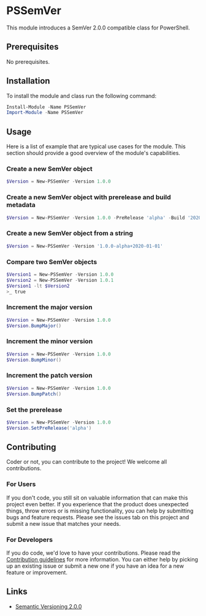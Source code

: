 # PSSemVer

This module introduces a SemVer 2.0.0 compatible class for PowerShell.

## Prerequisites

No prerequisites.

## Installation

To install the module and class run the following command:

```powershell
Install-Module -Name PSSemVer
Import-Module -Name PSSemVer
```

## Usage

Here is a list of example that are typical use cases for the module.
This section should provide a good overview of the module's capabilities.

### Create a new SemVer object

```powershell
$Version = New-PSSemVer -Version 1.0.0
```

### Create a new SemVer object with prerelease and build metadata

```powershell
$Version = New-PSSemVer -Version 1.0.0 -PreRelease 'alpha' -Build '2020-01-01'
```

### Create a new SemVer object from a string

```powershell
$Version = New-PSSemVer -Version '1.0.0-alpha+2020-01-01'
```

### Compare two SemVer objects

```powershell
$Version1 = New-PSSemVer -Version 1.0.0
$Version2 = New-PSSemVer -Version 1.0.1
$Version1 -lt $Version2
>_ true
```

### Increment the major version

```powershell
$Version = New-PSSemVer -Version 1.0.0
$Version.BumpMajor()
```

### Increment the minor version

```powershell
$Version = New-PSSemVer -Version 1.0.0
$Version.BumpMinor()
```

### Increment the patch version

```powershell
$Version = New-PSSemVer -Version 1.0.0
$Version.BumpPatch()
```

### Set the prerelease

```powershell
$Version = New-PSSemVer -Version 1.0.0
$Version.SetPreRelease('alpha')
```

## Contributing

Coder or not, you can contribute to the project! We welcome all contributions.

### For Users

If you don't code, you still sit on valuable information that can make this project even better. If you experience that the
product does unexpected things, throw errors or is missing functionality, you can help by submitting bugs and feature requests.
Please see the issues tab on this project and submit a new issue that matches your needs.

### For Developers

If you do code, we'd love to have your contributions. Please read the [Contribution guidelines](CONTRIBUTING.md) for more information.
You can either help by picking up an existing issue or submit a new one if you have an idea for a new feature or improvement.

## Links

- [Semantic Versioning 2.0.0](https://semver.org/)
